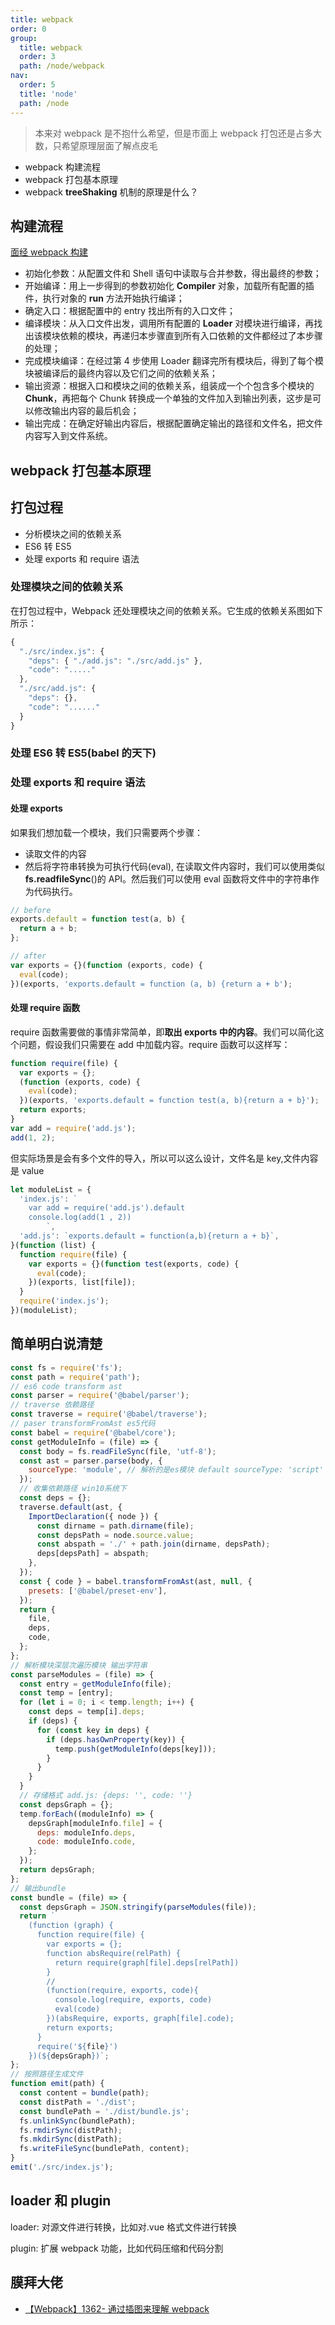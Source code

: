 ```yaml
---
title: webpack
order: 0
group:
  title: webpack
  order: 3
  path: /node/webpack
nav:
  order: 5
  title: 'node'
  path: /node
---
```


> 本来对 webpack 是不抱什么希望，但是市面上 webpack 打包还是占多大数，只希望原理层面了解点皮毛

- webpack 构建流程
- webpack 打包基本原理
- webpack **treeShaking** 机制的原理是什么？

## 构建流程

[面经 webpack 构建](https://fe.ecool.fun/topic/59ec4023-36a6-42dd-a0d7-e35d6f3a49ef?orderBy=updateTime&order=desc&titleKey=webpack)

- 初始化参数：从配置文件和 Shell 语句中读取与合并参数，得出最终的参数；
- 开始编译：用上一步得到的参数初始化 **Compiler** 对象，加载所有配置的插件，执行对象的 **run** 方法开始执行编译；
- 确定入口：根据配置中的 entry 找出所有的入口文件；
- 编译模块：从入口文件出发，调用所有配置的 **Loader** 对模块进行编译，再找出该模块依赖的模块，再递归本步骤直到所有入口依赖的文件都经过了本步骤的处理；
- 完成模块编译：在经过第 4 步使用 Loader 翻译完所有模块后，得到了每个模块被编译后的最终内容以及它们之间的依赖关系；
- 输出资源：根据入口和模块之间的依赖关系，组装成一个个包含多个模块的 **Chunk**，再把每个 Chunk 转换成一个单独的文件加入到输出列表，这步是可以修改输出内容的最后机会；
- 输出完成：在确定好输出内容后，根据配置确定输出的路径和文件名，把文件内容写入到文件系统。

## webpack 打包基本原理

## 打包过程

- 分析模块之间的依赖关系
- ES6 转 ES5
- 处理 exports 和 require 语法

### 处理模块之间的依赖关系

在打包过程中，Webpack 还处理模块之间的依赖关系。它生成的依赖关系图如下所示：

```js
{
  "./src/index.js": {
    "deps": { "./add.js": "./src/add.js" },
    "code": "....."
  },
  "./src/add.js": {
    "deps": {},
    "code": "......"
  }
}
```

### 处理 ES6 转 ES5(babel 的天下)

### 处理 exports 和 require 语法

#### 处理 exports

如果我们想加载一个模块，我们只需要两个步骤：

- 读取文件的内容
- 然后将字符串转换为可执行代码(eval), 在读取文件内容时，我们可以使用类似 **fs.readfileSync**()的 API。然后我们可以使用 eval 函数将文件中的字符串作为代码执行。

```js
// before
exports.default = function test(a, b) {
  return a + b;
};

// after
var exports = {}(function (exports, code) {
  eval(code);
})(exports, 'exports.default = function (a, b) {return a + b');
```

#### 处理 require 函数

require 函数需要做的事情非常简单，即**取出 exports 中的内容**。我们可以简化这个问题，假设我们只需要在 add 中加载内容。require 函数可以这样写：

```js
function require(file) {
  var exports = {};
  (function (exports, code) {
    eval(code);
  })(exports, 'exports.default = function test(a, b){return a + b}');
  return exports;
}
var add = require('add.js');
add(1, 2);
```

但实际场景是会有多个文件的导入，所以可以这么设计，文件名是 key,文件内容是 value

```js
let moduleList = {
  'index.js': `
    var add = require('add.js').default
    console.log(add(1 , 2))
        `,
  'add.js': `exports.default = function(a,b){return a + b}`,
}(function (list) {
  function require(file) {
    var exports = {}(function test(exports, code) {
      eval(code);
    })(exports, list[file]);
  }
  require('index.js');
})(moduleList);
```

## 简单明白说清楚

```js
const fs = require('fs');
const path = require('path');
// es6 code transform ast
const parser = require('@babel/parser');
// traverse 依赖路径
const traverse = require('@babel/traverse');
// paser transformFromAst es5代码
const babel = require('@babel/core');
const getModuleInfo = (file) => {
  const body = fs.readFileSync(file, 'utf-8');
  const ast = parser.parse(body, {
    sourceType: 'module', // 解析的是es模块 default sourceType: 'script'
  });
  // 收集依赖路径 win10系统下
  const deps = {};
  traverse.default(ast, {
    ImportDeclaration({ node }) {
      const dirname = path.dirname(file);
      const depsPath = node.source.value;
      const abspath = './' + path.join(dirname, depsPath);
      deps[depsPath] = abspath;
    },
  });
  const { code } = babel.transformFromAst(ast, null, {
    presets: ['@babel/preset-env'],
  });
  return {
    file,
    deps,
    code,
  };
};
// 解析模块深层次遍历模块 输出字符串
const parseModules = (file) => {
  const entry = getModuleInfo(file);
  const temp = [entry];
  for (let i = 0; i < temp.length; i++) {
    const deps = temp[i].deps;
    if (deps) {
      for (const key in deps) {
        if (deps.hasOwnProperty(key)) {
          temp.push(getModuleInfo(deps[key]));
        }
      }
    }
  }
  // 存储格式 add.js: {deps: '', code: ''}
  const depsGraph = {};
  temp.forEach((moduleInfo) => {
    depsGraph[moduleInfo.file] = {
      deps: moduleInfo.deps,
      code: moduleInfo.code,
    };
  });
  return depsGraph;
};
// 输出bundle
const bundle = (file) => {
  const depsGraph = JSON.stringify(parseModules(file));
  return `
    (function (graph) {
      function require(file) {
        var exports = {};
        function absRequire(relPath) {
          return require(graph[file].deps[relPath])
        }
        // 
        (function(require, exports, code){
          console.log(require, exports, code)
          eval(code)
        })(absRequire, exports, graph[file].code);
        return exports;
      }
      require('${file}')
    })(${depsGraph})`;
};
// 按照路径生成文件
function emit(path) {
  const content = bundle(path);
  const distPath = './dist';
  const bundlePath = './dist/bundle.js';
  fs.unlinkSync(bundlePath);
  fs.rmdirSync(distPath);
  fs.mkdirSync(distPath);
  fs.writeFileSync(bundlePath, content);
}
emit('./src/index.js');
```

## loader 和 plugin

loader: 对源文件进行转换，比如对.vue 格式文件进行转换

plugin: 扩展 webpack 功能，比如代码压缩和代码分割

## 膜拜大佬

- [【Webpack】1362- 通过插图来理解 webpack](https://mp.weixin.qq.com/s/gUgWEg_z6e0ZR06q5WAGjQ)
